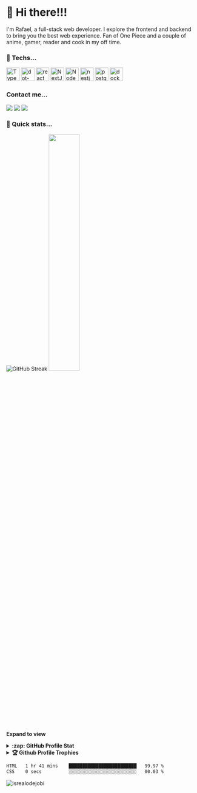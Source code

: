 # 👋 Hi there!!!

<p>I'm Rafael, a full-stack web developer. I explore the frontend and backend to bring you the best web experience. Fan of One Piece and a couple of anime, gamer, reader and cook in my off time.</p>



### 🧰 Techs...
  <div style="display: inline_block">
    <img width="35" heigth="35" alt="Typescript" src="https://cdn.jsdelivr.net/gh/devicons/devicon/icons/typescript/typescript-original.svg" />
    <img width="35" heigth="35" alt="dot-net" src="https://cdn.jsdelivr.net/gh/devicons/devicon/icons/dotnetcore/dotnetcore-original.svg" />
    <img width="35" heigth="35" alt="react" src="https://cdn.jsdelivr.net/gh/devicons/devicon/icons/react/react-original.svg" />
    <img width="35" heigth="35" alt="NextJS" src="https://cdn.jsdelivr.net/gh/devicons/devicon@latest/icons/nextjs/nextjs-original.svg" />
    <img width="35" heigth="35" alt="NodeJS" src="https://cdn.jsdelivr.net/gh/devicons/devicon@latest/icons/nodejs/nodejs-original-wordmark.svg" />
    <img width="35" heigth="35" alt="nestjs" src="https://cdn.jsdelivr.net/gh/devicons/devicon@latest/icons/nestjs/nestjs-original.svg" />
    <img width="35" heigth="35" alt="postgres" src="https://cdn.jsdelivr.net/gh/devicons/devicon/icons/postgresql/postgresql-original.svg" />
    <img width="35" heigth="35" alt="docker" src="https://cdn.jsdelivr.net/gh/devicons/devicon/icons/docker/docker-original.svg" />
  </div>

### Contact me...
<div>
  <a target="blank" href="mailto:ricciardi.rafael1997@gmail.com"><img src="https://img.shields.io/badge/Gmail-D14836?style=for-the-badge&logo=gmail&logoColor=white"/></a>
  <a target="blank" href="https://www.linkedin.com/in/rafaelricciardi/"><img src="https://img.shields.io/badge/LinkedIn-0077B5?style=for-the-badge&logo=linkedin&logoColor=white"/></a>
  <a target="blank" href="https://rafaelricciardi.vercel.app"><img src="https://img.shields.io/badge/Rafael_Ricciardi-323232?style=for-the-badge&logo=About.me&logoColor=white"/></a>
</div>
  
### 🚀 Quick stats...
<div align="left">
  <img src="https://streak-stats.demolab.com?user=ricciardi305&theme=nord&date_format=j%20M%5B%20Y%5D" alt="GitHub Streak" />
  <img width="40%" src="https://github-readme-stats.vercel.app/api/top-langs/?username=ricciardi305&hide_progress=true&theme=nord"/>
</div>

**Expand to view**
<details>
  <summary><b>:zap: GitHub Profile Stat</b></summary>
  <img src="https://github-readme-stats.anuraghazra1.vercel.app/api?username=ricciardi305&show_icons=true&theme=nord" />
</details>

<details>
  <summary><b>🏆 Github Profile Trophies</b></summary>
  <img src="https://github-profile-trophy.vercel.app/?username=ricciardi305&theme=nord" />
</details>

<!--START_SECTION:waka-->

```txt
HTML   1 hr 41 mins    █████████████████████████   99.97 %
CSS    0 secs          ░░░░░░░░░░░░░░░░░░░░░░░░░   00.03 %
```

<!--END_SECTION:waka-->

<p align="left"> <img src="https://komarev.com/ghpvc/?username=ricciardi305&label=Profile%20views&color=0e75b6&style=flat" alt="isrealodejobi" />
</p>
